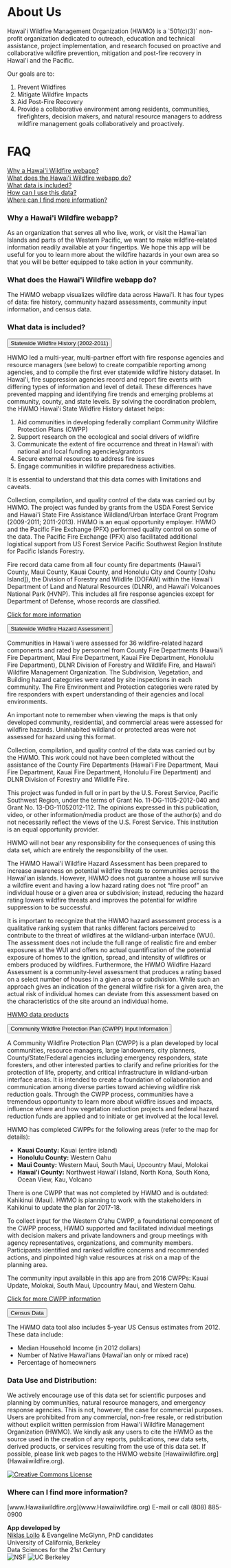 <h1>About Us</h1>
Hawai'i Wildfire Management Organization (HWMO) is a `501(c)(3)` non-profit organization dedicated to outreach, education and technical assistance, project implementation, and research focused on proactive and collaborative wildfire prevention, mitigation and post-fire recovery in Hawai'i and the Pacific.

Our goals are to:
<ol>
<li> Prevent Wildfires </li>
<li> Mitigate Wildfire Impacts </li>
<li> Aid Post-Fire Recovery </li>
<li> Provide a collaborative environment among residents, communities, firefighters, decision makers, and natural resource managers to address wildfire management goals collaboratively and proactively.</li>
</ol>

<h1>FAQ</h1>
<a href="#one"> Why a Hawai'i Wildfire webapp?</a></br>
<a href="#two"> What does the Hawai'i Wildfire webapp do?</a> </br>
<a href="#three"> What data is included?</a></br>
<a href="#four"> How can I use this data?</a></br>
<a href="#five"> Where can I find more information?</a> </br>

<h3 id="one">Why a Hawai'i Wildfire webapp?</h3>
As an organization that serves all who live, work, or visit the Hawai'ian Islands and parts of the Western Pacific, we want to make wildfire-related information readily available at your fingertips. We hope this app will be useful for you to learn more about the wildfire hazards in your own area so that you will be better equipped to take action in your community.

<h3 id="two">What does the Hawai'i Wildfire webapp do?</h3>
The HWMO webapp visualizes wildfire data across Hawai'i.
It has four types of data: fire history, community hazard assessments, community input information, and census data.

<h3 id="three">What data is included?</h3>
<div class="w3-container">
  <button type="button" class="btn btn-info" data-toggle="collapse" data-target="#fhist">Statewide Wildfire History  (2002-2011)</button>
  
  <div id="fhist" class="collapse">
<p> HWMO led a multi-year, multi-partner effort with fire response agencies and resource managers (see below) to create compatible reporting among agencies, and to compile the first ever statewide wildfire history dataset.  In Hawai'i, fire suppression agencies record and report fire events with differing types of information and level of detail. These differences have prevented mapping and identifying fire trends and emerging problems at community, county, and state levels. By solving the coordination problem, the HWMO Hawai'i State Wildfire History dataset helps:
<ol>
<li> Aid communities in developing federally compliant Community Wildfire Protection Plans (CWPP) </li>
<li> Support research on the ecological and social drivers of wildfire</li>
<li> Communicate the extent of fire occurrence and threat in Hawai'i with national and local funding agencies/grantors</li>
<li> Secure external resources to address fire issues </li>
<li> Engage communities in wildfire preparedness activities.  </li>
</ol>

<p> It is essential to understand that this data comes with limitations and caveats.

<p> Collection, compilation, and quality control of the data was carried out by HWMO. The project was funded by grants from the USDA Forest Service and Hawai'i State Fire Assistance Wildland/Urban Interface Grant Program (2009-2011; 2011-2013).  HWMO is an equal opportunity employer.  HWMO and the Pacific Fire Exchange (PFX) performed quality control on some of the data. The Pacific Fire Exchange (PFX) also facilitated additional logistical support from US Forest Service Pacific Southwest Region Institute for Pacific Islands Forestry.

<p>Fire record data came from all four county fire departments (Hawai'i County, Maui County, Kauai County, and Honolulu City and County [Oahu Island]), the Division of Forestry and Wildlife (DOFAW) within the Hawai'i Department of Land and Natural Resources (DLNR), and Hawai'i Volcanoes National Park (HVNP). This includes all fire response agencies except for Department of Defense, whose records are classified.

<p><a href = "http://gis.ctahr.Hawai'i.edu/WildfireHistory">Click for more information</a>

</div>
</div>

<div class="w3-container">
  <button type="button" class="btn btn-info" data-toggle="collapse" data-target="#fassess">Statewide Wildfire Hazard Assessment</button>

  <div id="fassess" class="collapse">
<p>Communities in Hawai'i were assessed for 36 wildfire-related hazard components and rated by personnel from County Fire Departments (Hawai'i Fire Department, Maui Fire Department, Kauai Fire Department, Honolulu Fire Department), DLNR Division of Forestry and Wildlife Fire, and Hawai'i Wildfire Management Organization. The Subdivision, Vegetation, and Building hazard categories were rated by site inspections in each community. The Fire Environment and Protection categories were rated by fire responders with expert understanding of their agencies and local environments.

<p>An important note to remember when viewing the maps is that only developed community, residential, and commercial areas were assessed for wildfire hazards.  Uninhabited wildland or protected areas were not assessed for hazard using this format.

<p>Collection, compilation, and quality control of the data was carried out by the HWMO. This work could not have been completed without the assistance of the County Fire Departments (Hawai'i Fire Department, Maui Fire Department, Kauai Fire Department, Honolulu Fire Department) and DLNR Division of Forestry and Wildlife Fire.

<p>This project was funded in full or in part by the U.S. Forest Service, Pacific Southwest Region, under the terms of Grant No. 11-DG-1105-2012-040 and Grant No. 13-DG-11052012-112. The opinions expressed in this publication, video, or other information/media product are those of the author(s) and do not necessarily reflect the views of the U.S. Forest Service. This institution is an equal opportunity provider.  

<p>HWMO will not bear any responsibility for the consequences of using this data set, which are entirely the responsibility of the user.  

<p>The HWMO Hawai'i Wildfire Hazard Assessment has been prepared to increase awareness on potential wildfire threats to communities across the Hawai'ian islands. However, HWMO does not guarantee a house will survive a wildfire event and having a low hazard rating does not “fire proof” an individual house or a given area or subdivision; instead, reducing the hazard rating lowers wildfire threats and improves the potential for wildfire suppression to be successful.  

<p>It is important to recognize that the HWMO hazard assessment process is a qualitative ranking system that ranks different factors perceived to contribute to the threat of wildfires at the wildland-urban interface (WUI). The assessment does not include the full range of realistic fire and ember exposures at the WUI and offers no actual quantification of the potential exposure of homes to the ignition, spread, and intensity of wildfires or embers produced by wildfires. Furthermore, the HWMO Wildfire Hazard Assessment is a community-level assessment that produces a rating based on a select number of houses in a given area or subdivision. While such an approach gives an indication of the general wildfire risk for a given area, the actual risk of individual homes can deviate from this assessment based on the characteristics of the site around an individual home.
<p><a href = http://www.Hawaiiwildfire.org/hwmo-products/>HWMO data products </a>

</div>
</div>

<div class="w3-container">
  <button type="button" class="btn btn-info" data-toggle="collapse" data-target="#cwpp">Community Wildfire Protection Plan (CWPP) Input Information</button>

  <div id="cwpp" class="collapse">
<p>A Community Wildfire Protection Plan (CWPP) is a plan developed by local communities, resource managers, large landowners, city planners, County/State/Federal agencies including emergency responders, state foresters, and other interested parties to clarify and refine priorities for the protection of life, property, and critical infrastructure in wildland-urban interface areas. It is intended to create a foundation of collaboration and communication among diverse parties toward achieving wildfire risk reduction goals. Through the CWPP process, communities have a tremendous opportunity to learn more about wildfire issues and impacts, influence where and how vegetation reduction projects and federal hazard reduction funds are applied and to initiate or get involved at the local level.

<p>HWMO has completed CWPPs for the following areas (refer to the map for details):
<ul>
 <li> <b>Kauai County:</b> Kauai (entire island) </li>
 <li> <b>Honolulu County:</b> Western Oahu </li>
 <li> <b>Maui County:</b> Western Maui, South Maui, Upcountry Maui, Molokai </li>
 <li> <b>Hawai'i County:</b> Northwest Hawai'i Island, North Kona, South Kona, Ocean View, Kau, Volcano  </li>
 </ul>

There is one CWPP that was not completed by HWMO and is outdated:
Kahikinui (Maui). HWMO is planning to work with the stakeholders in Kahikinui to update the plan for 2017-18.

To collect input for the Western Oʻahu CWPP, a foundational component of the CWPP process, HWMO supported and facilitated individual meetings with decision makers and private landowners and group meetings with agency representatives, organizations, and community members. Participants identified and ranked wildfire concerns and recommended actions, and pinpointed high value resources at risk on a map of the planning area.

The community input available in this app are from 2016 CWPPs: Kauai Update, Molokai, South Maui, Upcountry Maui, and Western Oahu.  

<p><a href = http://www.Hawaiiwildfire.org/cwpps>Click for more CWPP information</a>
</div>
</div>

<div class="w3-container">
  <button type="button" class="btn btn-info" data-toggle="collapse" data-target="#census">Census Data</button>

  <div id="census" class="collapse">
<p>The HWMO data tool also includes 5-year US Census estimates from 2012. These data include:
<ul>
<li> Median Household Income (in 2012 dollars)</li>
<li> Number of Native Hawai'ians (Hawai'ian only or mixed race)</li>
<li> Percentage of homeowners </li>
</ul>

</div>
</div>

<h3 id="four">Data Use and Distribution:</h3>
We actively encourage use of this data set for scientific purposes and planning by communities, natural resource managers, and emergency response agencies. This is not, however, the case for commercial purposes.  Users are prohibited from any commercial, non-free resale, or redistribution without explicit written permission from Hawai'i Wildfire Management Organization (HWMO). We kindly ask any users to cite the HWMO as the source used in the creation of any reports, publications, new data sets, derived products, or services resulting from the use of this data set.  If possible, please link web pages to the HWMO website [Hawaiiwildfire.org](Hawaiiwildfire.org).  

<a rel="license" href="http://creativecommons.org/licenses/by-nc-sa/4.0/"><img alt="Creative Commons License" style="border-width:0" src="https://i.creativecommons.org/l/by-nc-sa/4.0/88x31.png" /></a>

<h3 id="five">Where can I find more information?</h3>
[www.Hawaiiwildfire.org](www.Hawaiiwildfire.org)  
E-mail <admin@Hawaiiwildfire.org> or call (808) 885-0900

**App developed by**  
[Niklas Lollo](niklaslollo.github.io) & Evangeline McGlynn, PhD candidates  
University of California, Berkeley  
Data Sciences for the 21st Century  
![NSF](NSF.png)
![UC Berkeley](UCBseal.png)
  

